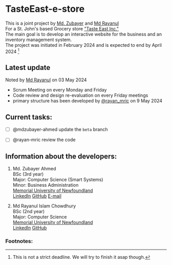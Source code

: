 # TasteEast-e-store
This is a joint project by [Md. Zubayer](https://github.com/mdzubayer-ahmed) and [Md Rayanul](https://github.com/rayan-mric) <br/>
For a St. John's based Grocery store ["Taste East Inc."](https://maps.app.goo.gl/GJffXzQgSR4auPwc9) <br/>
The main goal is to develop an interactive website for the business and an inventory management system. <br/>
The project was initiated in February 2024 and is expected to end by April 2024 [^1]
## Latest update
Noted by [Md Rayanul](https://github.com/rayan-mric) on 03 May 2024
* Scrum Meeting on every Monday and Friday
* Code review and design re-evaluation on every Friday meetings
* primary structure has been developed by [@rayan_mric](https://github.com/rayan-mric) on 9 May 2024

## Current tasks:
- [ ] @mdzubayer-ahmed update the `beta` branch
- [ ]  @rayan-mric review the code


## Information about the developers:
1. Md. Zubayer Ahmed \
  BSc (3rd year) \
  Major: Computer Science (Smart Systems) \
  Minor: Business Administration \
  [Memorial University of Newfoundland](https://www.mun.ca/) \
  [LinkedIn](https://www.linkedin.com/in/mdzubayer-ahmed/)
  [GitHub](https://github.com/mdzubayer-ahmed)
  [E-mail](mailto:mzahmed@mun.ca)

2. Md Rayanul Islam Chowdhury \
  BSc (2nd year) \
  Major: Computer Science \
  [Memorial University of Newfoundland](https://www.mun.ca/) \
  [LinkedIn](https://www.linkedin.com/in/rayan-mric/)
  [GitHub](https://github.com/rayan-mric)


### Footnotes:
[^1]: This is not a strict deadline. We will try to finish it asap though.
